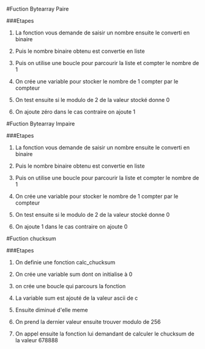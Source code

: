 #Fuction Bytearray Paire

###Etapes

1. La fonction vous demande de saisir un nombre ensuite le converti en binaire

2. Puis le nombre binaire obtenu est convertie en liste

3. Puis on utilise une boucle pour parcourir la liste et compter le nombre de 1

4. On crée une variable pour stocker le nombre de 1 compter par le compteur

5. On test ensuite si le modulo de 2 de la valeur stocké donne 0

6. On ajoute zéro dans le cas contraire on ajoute 1


#Fuction Bytearray Impaire

###Etapes

1. La fonction vous demande de saisir un nombre ensuite le converti en binaire

2. Puis le nombre binaire obtenu est convertie en liste

3. Puis on utilise une boucle pour parcourir la liste et compter le nombre de 1

4. On crée une variable pour stocker le nombre de 1 compter par le compteur

5. On test ensuite si le modulo de 2 de la valeur stocké donne 0

6. On ajoute 1 dans le cas contraire on ajoute 0


#Fuction chucksum

###Etapes

1. On definie une fonction calc_chucksum

2. On crée une variable sum dont on initialise à 0

3. on crée une boucle qui parcours la fonction

4. La variable sum  est ajouté de la valeur ascii de c

5. Ensuite diminué d'elle meme 

6. On prend la dernier valeur ensuite trouver modulo de 256

7. On appel ensuite la fonction lui demandant de calculer le chucksum de la valeur 678888 

